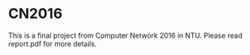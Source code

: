 # CN2016
This is a final project from Computer Network 2016 in NTU.
Please read report.pdf for more details.
